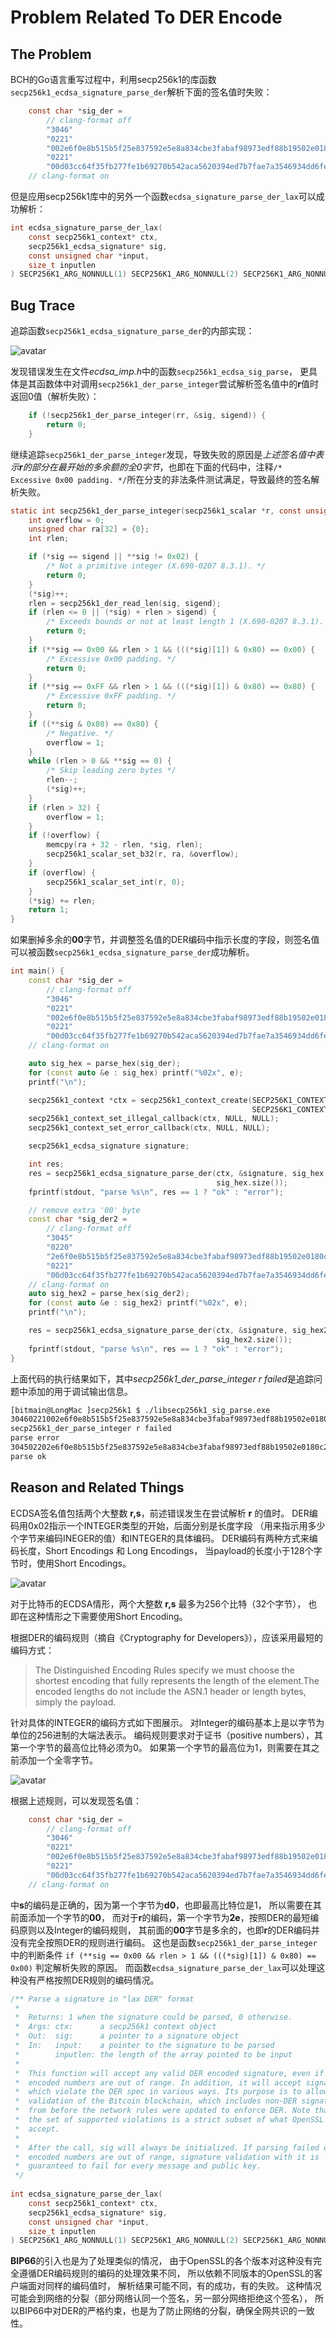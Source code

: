 # Problem Related To DER Encode


## The Problem
BCH的Go语言重写过程中，利用secp256k1的库函数`secp256k1_ecdsa_signature_parse_der`解析下面的签名值时失败：

```c
    const char *sig_der =
        // clang-format off
        "3046"
        "0221"
        "002e6f0e8b515b5f25e837592e5e8a834cbe3fabaf98973edf88b19502e0180c2d"
        "0221"
        "00d03cc64f35fb277fe1b69270b542aca5620394ed7b7fae7a3546934dd6fe4288";
    // clang-format on
```
但是应用secp256k1库中的另外一个函数`ecdsa_signature_parse_der_lax`可以成功解析：

```c
int ecdsa_signature_parse_der_lax(
    const secp256k1_context* ctx,
    secp256k1_ecdsa_signature* sig,
    const unsigned char *input,
    size_t inputlen
) SECP256K1_ARG_NONNULL(1) SECP256K1_ARG_NONNULL(2) SECP256K1_ARG_NONNULL(3);
```

## Bug Trace

追踪函数`secp256k1_ecdsa_signature_parse_der`的内部实现：

![avatar](./secp256k1_ecdsa_signature_parse_der.png)

发现错误发生在文件*ecdsa_imp.h*中的函数`secp256k1_ecdsa_sig_parse`，
更具体是其函数体中对调用`secp256k1_der_parse_integer`尝试解析签名值中的**r**值时返回0值（解析失败）：

```c
    if (!secp256k1_der_parse_integer(rr, &sig, sigend)) {
        return 0;
    }
```
继续追踪`secp256k1_der_parse_integer`发现，导致失败的原因是*上述签名值中表示**r**的部分在最开始的多余额的全0字节*，也即在下面的代码中，注释`/* Excessive 0x00 padding. */`所在分支的非法条件测试满足，导致最终的签名解析失败。

```c
static int secp256k1_der_parse_integer(secp256k1_scalar *r, const unsigned char **sig, const unsigned char *sigend) {
    int overflow = 0;
    unsigned char ra[32] = {0};
    int rlen;

    if (*sig == sigend || **sig != 0x02) {
        /* Not a primitive integer (X.690-0207 8.3.1). */
        return 0;
    }
    (*sig)++;
    rlen = secp256k1_der_read_len(sig, sigend);
    if (rlen <= 0 || (*sig) + rlen > sigend) {
        /* Exceeds bounds or not at least length 1 (X.690-0207 8.3.1).  */
        return 0;
    }
    if (**sig == 0x00 && rlen > 1 && (((*sig)[1]) & 0x80) == 0x00) {
        /* Excessive 0x00 padding. */
        return 0;
    }
    if (**sig == 0xFF && rlen > 1 && (((*sig)[1]) & 0x80) == 0x80) {
        /* Excessive 0xFF padding. */
        return 0;
    }
    if ((**sig & 0x80) == 0x80) {
        /* Negative. */
        overflow = 1;
    }
    while (rlen > 0 && **sig == 0) {
        /* Skip leading zero bytes */
        rlen--;
        (*sig)++;
    }
    if (rlen > 32) {
        overflow = 1;
    }
    if (!overflow) {
        memcpy(ra + 32 - rlen, *sig, rlen);
        secp256k1_scalar_set_b32(r, ra, &overflow);
    }
    if (overflow) {
        secp256k1_scalar_set_int(r, 0);
    }
    (*sig) += rlen;
    return 1;
}
```

如果删掉多余的**00**字节，并调整签名值的DER编码中指示长度的字段，则签名值可以被函数`secp256k1_ecdsa_signature_parse_der`成功解析。

```c++
int main() {
    const char *sig_der =
        // clang-format off
        "3046"
        "0221"
        "002e6f0e8b515b5f25e837592e5e8a834cbe3fabaf98973edf88b19502e0180c2d"
        "0221"
        "00d03cc64f35fb277fe1b69270b542aca5620394ed7b7fae7a3546934dd6fe4288";
    // clang-format on

    auto sig_hex = parse_hex(sig_der);
    for (const auto &e : sig_hex) printf("%02x", e);
    printf("\n");

    secp256k1_context *ctx = secp256k1_context_create(SECP256K1_CONTEXT_VERIFY |
                                                      SECP256K1_CONTEXT_SIGN);
    secp256k1_context_set_illegal_callback(ctx, NULL, NULL);
    secp256k1_context_set_error_callback(ctx, NULL, NULL);

    secp256k1_ecdsa_signature signature;

    int res;
    res = secp256k1_ecdsa_signature_parse_der(ctx, &signature, sig_hex.data(),
                                              sig_hex.size());
    fprintf(stdout, "parse %s\n", res == 1 ? "ok" : "error");

    // remove extra '00' byte 
    const char *sig_der2 =
        // clang-format off
        "3045"
        "0220"
        "2e6f0e8b515b5f25e837592e5e8a834cbe3fabaf98973edf88b19502e0180c2d"
        "0221"
        "00d03cc64f35fb277fe1b69270b542aca5620394ed7b7fae7a3546934dd6fe4288";
    // clang-format on
    auto sig_hex2 = parse_hex(sig_der2);
    for (const auto &e : sig_hex2) printf("%02x", e);
    printf("\n");

    res = secp256k1_ecdsa_signature_parse_der(ctx, &signature, sig_hex2.data(),
                                              sig_hex2.size());
    fprintf(stdout, "parse %s\n", res == 1 ? "ok" : "error");
}
```

上面代码的执行结果如下，其中*secp256k1_der_parse_integer r failed*是追踪问题中添加的用于调试输出信息。

```bash
[bitmain@LongMac ]secp256k1 $ ./libsecp256k1_sig_parse.exe
30460221002e6f0e8b515b5f25e837592e5e8a834cbe3fabaf98973edf88b19502e0180c2d022100d03cc64f35fb277fe1b69270b542aca5620394ed7b7fae7a3546934dd6fe4288
secp256k1_der_parse_integer r failed
parse error
304502202e6f0e8b515b5f25e837592e5e8a834cbe3fabaf98973edf88b19502e0180c2d022100d03cc64f35fb277fe1b69270b542aca5620394ed7b7fae7a3546934dd6fe4288
parse ok
```

## Reason and Related Things

ECDSA签名值包括两个大整数 **r,s**，前述错误发生在尝试解析 **r** 的值时。
DER编码用0x02指示一个INTEGER类型的开始，后面分别是长度字段
（用来指示用多少个字节来编码INEGER的值）和INTEGER的具体编码。
DER编码有两种方式来编码长度，Short Encodings 和 Long Encodings，
当payload的长度小于128个字节时，使用Short Encodings。

![avatar](./DER_length_encoding_byte.png)

对于比特币的ECDSA情形，两个大整数 **r,s** 最多为256个比特（32个字节），
也即在这种情形之下需要使用Short Encoding。

根据DER的编码规则（摘自《Cryptography for Developers》），应该采用最短的编码方式：
> The Distinguished Encoding Rules specify we must choose the shortest encoding that fully represents the length of the element.The encoded lengths do not include the ASN.1 header or length bytes, simply the payload.

针对具体的INTEGER的编码方式如下图展示。
对Integer的编码基本上是以字节为单位的256进制的大端法表示。
编码规则要求对于证书（positive numbers），其第一个字节的最高位比特必须为0。
如果第一个字节的最高位为1，则需要在其之前添加一个全零字节。

![avatar](./DER-Integer-Type.png)

根据上述规则，可以发现签名值：

```c
    const char *sig_der =
        // clang-format off
        "3046"
        "0221"
        "002e6f0e8b515b5f25e837592e5e8a834cbe3fabaf98973edf88b19502e0180c2d"
        "0221"
        "00d03cc64f35fb277fe1b69270b542aca5620394ed7b7fae7a3546934dd6fe4288";
    // clang-format on
```
中**s**的编码是正确的，因为第一个字节为**d0**，也即最高比特位是1，
所以需要在其前面添加一个字节的**00**，
而对于**r**的编码，第一个字节为**2e**，按照DER的最短编码原则以及Integer的编码规则，
其前面的**00**字节是多余的，也即**r**的DER编码并没有完全按照DER的规则进行编码。
这也是函数`secp256k1_der_parse_integer`中的判断条件
`if (**sig == 0x00 && rlen > 1 && (((*sig)[1]) & 0x80) == 0x00)`
判定解析失败的原因。
而函数`ecdsa_signature_parse_der_lax`可以处理这种没有严格按照DER规则的编码情况。

```c
/** Parse a signature in "lax DER" format
 *
 *  Returns: 1 when the signature could be parsed, 0 otherwise.
 *  Args: ctx:      a secp256k1 context object
 *  Out:  sig:      a pointer to a signature object
 *  In:   input:    a pointer to the signature to be parsed
 *        inputlen: the length of the array pointed to be input
 *
 *  This function will accept any valid DER encoded signature, even if the
 *  encoded numbers are out of range. In addition, it will accept signatures
 *  which violate the DER spec in various ways. Its purpose is to allow
 *  validation of the Bitcoin blockchain, which includes non-DER signatures
 *  from before the network rules were updated to enforce DER. Note that
 *  the set of supported violations is a strict subset of what OpenSSL will
 *  accept.
 *
 *  After the call, sig will always be initialized. If parsing failed or the
 *  encoded numbers are out of range, signature validation with it is
 *  guaranteed to fail for every message and public key.
 */
 
int ecdsa_signature_parse_der_lax(
    const secp256k1_context* ctx,
    secp256k1_ecdsa_signature* sig,
    const unsigned char *input,
    size_t inputlen
) SECP256K1_ARG_NONNULL(1) SECP256K1_ARG_NONNULL(2) SECP256K1_ARG_NONNULL(3);

```

**BIP66**的引入也是为了处理类似的情况，
由于OpenSSL的各个版本对这种没有完全遵循DER编码规则的编码的处理效果不同，
所以依赖不同版本的OpenSSL的客户端面对同样的编码值时，
解析结果可能不同，有的成功，有的失败。
这种情况可能会到网络的分裂（部分网络认同一个签名，另一部分网络拒绝这个签名），
所以BIP66中对DER的严格约束，也是为了防止网络的分裂，确保全网共识的一致性。
